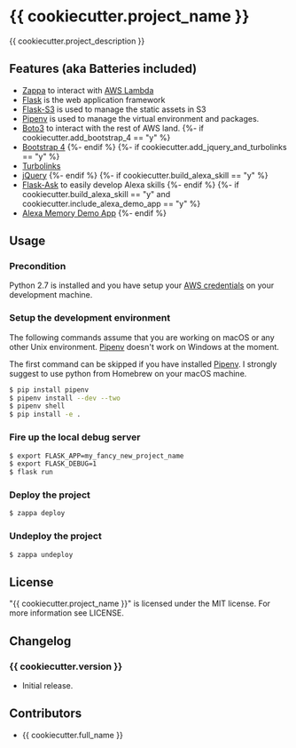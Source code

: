 # {{ cookiecutter.project_name }}

{{ cookiecutter.project_description }}

## Features (aka Batteries included)

 * [Zappa](https://www.zappa.io) to interact with
 [AWS Lambda](https://aws.amazon.com/lambda/details/)
 * [Flask](http://flask.pocoo.org) is the web application framework
 * [Flask-S3](http://flask-s3.readthedocs.io/en/latest/) is used to manage the
 static assets in S3
 * [Pipenv](http://docs.pipenv.org/en/latest/) is used to manage the virtual
 environment and packages.
 * [Boto3](https://boto3.readthedocs.io/en/latest/) to interact with the rest
 of AWS land.
{%- if cookiecutter.add_bootstrap_4 == "y" %}
 * [Bootstrap 4](https://v4-alpha.getbootstrap.com)
{%- endif %}
{%- if cookiecutter.add_jquery_and_turbolinks == "y" %}
 * [Turbolinks](https://github.com/turbolinks/turbolinks)
 * [jQuery](http://jquery.com)
{%- endif %}
{%- if cookiecutter.build_alexa_skill == "y" %}
 * [Flask-Ask](https://github.com/johnwheeler/flask-ask) to easily develop
 Alexa skills
{%- endif %}
{%- if cookiecutter.build_alexa_skill == "y" and cookiecutter.include_alexa_demo_app == "y" %}
 * [Alexa Memory Demo App](https://developer.amazon.com/blogs/post/Tx14R0IYYGH3SKT/Flask-Ask-A-New-Python-Framework-for-Rapid-Alexa-Skills-Kit-Development)
{%- endif %}

## Usage

### Precondition

Python 2.7 is installed and you have setup your
[AWS credentials](http://docs.aws.amazon.com/cli/latest/userguide/cli-chap-getting-started.html)
on your development machine.

### Setup the development environment

The following commands assume that you are working on macOS or any other Unix
environment. [Pipenv](http://docs.pipenv.org/en/latest/) doesn't work on
Windows at the moment.

The first command can be skipped if you have installed
[Pipenv](http://docs.pipenv.org/en/latest/). I strongly
suggest to use python from Homebrew on your macOS machine.

```bash
$ pip install pipenv
$ pipenv install --dev --two
$ pipenv shell
$ pip install -e .
```

### Fire up the local debug server

```bash
$ export FLASK_APP=my_fancy_new_project_name
$ export FLASK_DEBUG=1
$ flask run
```

### Deploy the project

```bash
$ zappa deploy
```

### Undeploy the project

```bash
$ zappa undeploy
```

## License

"{{ cookiecutter.project_name }}" is licensed under the MIT license. For more
information see LICENSE.

## Changelog

### {{ cookiecutter.version }}

 * Initial release.

## Contributors

 * {{ cookiecutter.full_name }}
